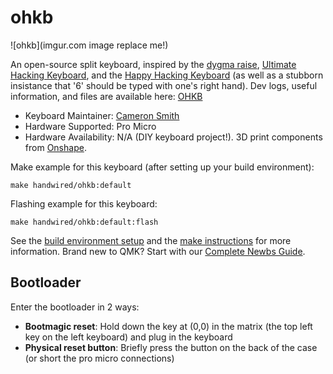 # ohkb

![ohkb](imgur.com image replace me!)

An open-source split keyboard, inspired by the [dygma raise](https://dygma.com/pages/dygma-raise-2), [Ultimate Hacking Keyboard](https://ultimatehackingkeyboard.com/), and the [Happy Hacking Keyboard](https://hhkeyboard.us/) (as well as a stubborn insistance that '6' should be typed with one's right hand).
Dev logs, useful information, and files are available here: [OHKB](https://github.com/smathles/ohkb)

* Keyboard Maintainer: [Cameron Smith](https://github.com/smathles)
* Hardware Supported: Pro Micro
* Hardware Availability: N/A (DIY keyboard project!). 3D print components from [Onshape](https://cad.onshape.com/documents/9e1f0d31a8394aa8d7623c60/w/c8f2cebee66fc5c32fb5229d/e/09752b9c4178eba7ffd03780).

Make example for this keyboard (after setting up your build environment):

    make handwired/ohkb:default

Flashing example for this keyboard:

    make handwired/ohkb:default:flash

See the [build environment setup](https://docs.qmk.fm/#/getting_started_build_tools) and the [make instructions](https://docs.qmk.fm/#/getting_started_make_guide) for more information. Brand new to QMK? Start with our [Complete Newbs Guide](https://docs.qmk.fm/#/newbs).

## Bootloader

Enter the bootloader in 2 ways:

* **Bootmagic reset**: Hold down the key at (0,0) in the matrix (the top left key on the left keyboard) and plug in the keyboard
* **Physical reset button**: Briefly press the button on the back of the case (or short the pro micro connections)
